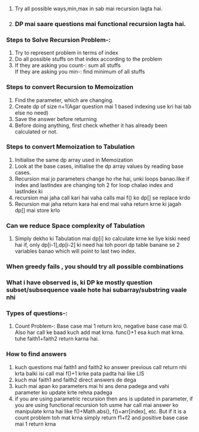 1. Try all possible ways,min,max in sab mai recursion lagta hai.
2. ### DP mai saare questions mai functional recursion lagta hai.
### Steps to Solve Recursion Problem-:
1. Try to represent problem in terms of index
2. Do all possible stuffs on that index according to the problem
3. If they are asking you count-: sum all stuffs  
   If they are asking you min-: find minimum of all stuffs
### Steps to convert Recursion to Memoization
1. Find the parameter, which are changing.
2. Create dp of size n+1(Agar question mai 1 based indexing use kri hai tab else no need)
3. Save the answer before returning 
4. Before doing anything, first check whether it has already been calculated or not.
### Steps to convert Memoization to Tabulation
1. Initialise the same dp array used in Memoization
2. Look at the base cases, initialise the dp array values by reading base cases.
3. Recursion mai jo parameters change ho rhe hai, unki loops banao.like if index and lastIndex are changing toh 2 for loop chalao index and lastIndex ki
4. recursion mai jaha call kari hai vaha calls mai f() ko dp[] se replace krdo
5. Recursion mai jaha return kara hai end mai vaha return krne ki jagah dp[] mai store krlo 
### Can we reduce Space complexity of Tabulation
1. Simply dekho ki Tabulation mai dp[i] ko calculate krne ke liye kiski need hai if, only dp[i-1],dp[i-2] ki need hai toh poori dp table banane se 2 variables banao which will point to last two index.

### When greedy fails , you should try all possible combinations

### What i have observed is, ki DP ke mostly question subset/subsequence vaale hote hai subarray/substring vaale nhi 

### Types of questions-:
1. Count Problem-: Base case mai 1 return kro, negative base case mai 0. Also har call ke baad kuch add mat krna. func()+1 esa kuch mat krna. tuhe faith1+faith2 return karna hai.

### How to find answers
1. kuch questions mai faith1 and faith2 ko answer previous call return nhi krta balki isi call mai f()+1 krke pata padta hai like LIS
2. kuch mai faith1 and faith2 direct answers de dega
3. kuch mai apan ko parameters mai hi ans dena padega and vahi parameter ko update krte rehna padega
4. if you are using parametric recursion then ans is updated in parameter, if you are using functional recursion toh usme har call mai answer ko manipulate krna hai like f()+Math.abs(), f()+arr[index], etc. But if it is a count problem toh mat krna simply return f1+f2 and positive base case mai 1 return krna